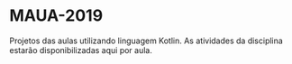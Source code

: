 # MAUA-2019
Projetos das aulas utilizando linguagem Kotlin.
As atividades da disciplina estarão disponibilizadas aqui por aula.
